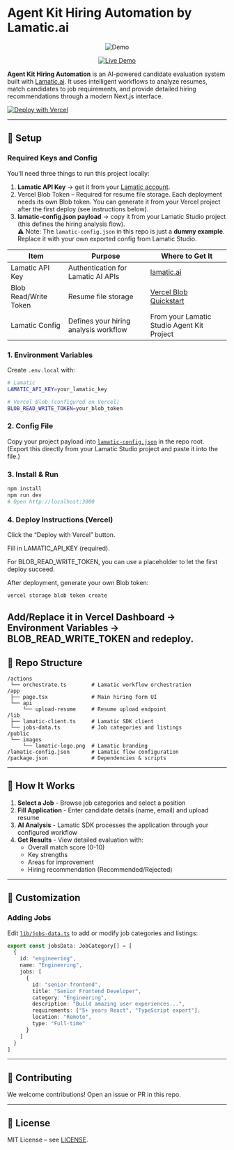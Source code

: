 # Agent Kit Hiring Automation by Lamatic.ai

<p align="center">
  <img src="https://media0.giphy.com/media/v1.Y2lkPTc5MGI3NjExNGFzbnM2YjV0c2c4OTJtMmhtYjZmYWNyNWZkaG91Y2x6OTR1dzRiYyZlcD12MV9pbnRlcm5hbF9naWZfYnlfaWQmY3Q9Zw/3aM9X2uZyHXrXVWgDI/giphy.gif" alt="Demo" />
</p>

<p align="center">
  <a href="https://agent-kit-hiring.vercel.app" target="_blank">
    <img src="https://img.shields.io/badge/Live%20Demo-black?style=for-the-badge" alt="Live Demo" />
  </a>
</p>

**Agent Kit Hiring Automation** is an AI-powered candidate evaluation system built with [Lamatic.ai](https://lamatic.ai). It uses intelligent workflows to analyze resumes, match candidates to job requirements, and provide detailed hiring recommendations through a modern Next.js interface.

[![Deploy with Vercel](https://vercel.com/button)](https://vercel.com/new/clone?repository-url=https://github.com/Lamatic/AgentKit&root-directory=templates/automation/hiring&env=LAMATIC_API_KEY&envDescription=Lamatic%20API%20key%20is%20required.&envLink=https://lamatic.ai/docs/keys#required-api-keys)

---

## 🔑 Setup

### Required Keys and Config

You'll need three things to run this project locally:  

1. **Lamatic API Key** → get it from your [Lamatic account](https://lamatic.ai).  
2. Vercel Blob Token – Required for resume file storage. Each deployment needs its own Blob token. You can generate it from your Vercel project after the first deploy (see instructions below).
3. **lamatic-config.json payload** → copy it from your Lamatic Studio project (this defines the hiring analysis flow).  
   ⚠️ Note: The `lamatic-config.json` in this repo is just a **dummy example**.  
   Replace it with your own exported config from Lamatic Studio.

| Item                    | Purpose                                      | Where to Get It                                 |
| ----------------------- | -------------------------------------------- | ----------------------------------------------- |
| Lamatic API Key         | Authentication for Lamatic AI APIs           | [lamatic.ai](https://lamatic.ai)                |
| Blob Read/Write Token   | Resume file storage                          | [Vercel Blob Quickstart](https://vercel.com/docs/storage/vercel-blob/quickstart)                    |
| Lamatic Config          | Defines your hiring analysis workflow        | From your Lamatic Studio Agent Kit Project      |

### 1. Environment Variables

Create `.env.local` with:

```bash
# Lamatic
LAMATIC_API_KEY=your_lamatic_key

# Vercel Blob (configured on Vercel)
BLOB_READ_WRITE_TOKEN=your_blob_token
```

### 2. Config File

Copy your project payload into [`lamatic-config.json`](./lamatic-config.json) in the repo root.  
(Export this directly from your Lamatic Studio project and paste it into the file.)

### 3. Install & Run

```bash
npm install
npm run dev
# Open http://localhost:3000
```

### 4. Deploy Instructions (Vercel)

Click the “Deploy with Vercel” button.

Fill in LAMATIC_API_KEY (required).

For BLOB_READ_WRITE_TOKEN, you can use a placeholder to let the first deploy succeed.

After deployment, generate your own Blob token:

```bash
vercel storage blob token create
```

Add/Replace it in Vercel Dashboard → Environment Variables → BLOB_READ_WRITE_TOKEN and redeploy.
---

## 📂 Repo Structure

```
/actions
 └── orchestrate.ts        # Lamatic workflow orchestration
/app
 ├── page.tsx              # Main hiring form UI
 └── api
     └── upload-resume     # Resume upload endpoint
/lib
 ├── lamatic-client.ts     # Lamatic SDK client
 └── jobs-data.ts          # Job categories and listings
/public
 └── images
     └── lamatic-logo.png  # Lamatic branding
/lamatic-config.json       # Lamatic flow configuration
/package.json              # Dependencies & scripts
```

---

## 🎯 How It Works

1. **Select a Job** - Browse job categories and select a position
2. **Fill Application** - Enter candidate details (name, email) and upload resume
3. **AI Analysis** - Lamatic SDK processes the application through your configured workflow
4. **Get Results** - View detailed evaluation with:
   - Overall match score (0-10)
   - Key strengths
   - Areas for improvement
   - Hiring recommendation (Recommended/Rejected)

---

## 🔧 Customization

### Adding Jobs

Edit [`lib/jobs-data.ts`](./lib/jobs-data.ts) to add or modify job categories and listings:

```typescript
export const jobsData: JobCategory[] = [
  {
    id: "engineering",
    name: "Engineering",
    jobs: [
      {
        id: "senior-frontend",
        title: "Senior Frontend Developer",
        category: "Engineering",
        description: "Build amazing user experiences...",
        requirements: ["5+ years React", "TypeScript expert"],
        location: "Remote",
        type: "Full-time"
      }
    ]
  }
]
```

---

## 🤝 Contributing

We welcome contributions! Open an issue or PR in this repo.

---

## 📜 License

MIT License – see [LICENSE](./LICENSE).
